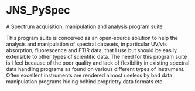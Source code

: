 # JNS_PySpec
A Spectrum acquisition, manipulation and analysis program suite

This program suite is conceived as an open-source solution to help the analysis and manipulation of spectral datasets, 
in particular UV/vis absorption, fluorescence and FTIR data, that I use but should be easily extensible to other 
types of scientific data.
The need for this program suite is I feel because of the poor quality and lack of flexibility in existing spectral data
handling programs as found on various different types of instrument. Often excellent instruments are rendered almost
useless by bad data manipulation programs hiding behind proprietry data formats etc.

